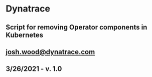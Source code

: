 # Dynatrace

## Script for removing Operator components in Kubernetes
## josh.wood@dynatrace.com
## 3/26/2021 - v. 1.0
